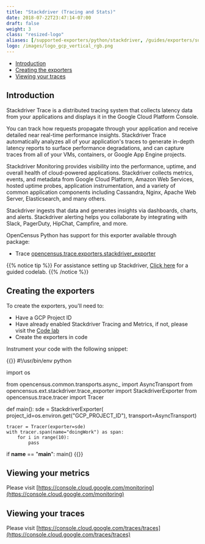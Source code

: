 ```yaml
---
title: "Stackdriver (Tracing and Stats)"
date: 2018-07-22T23:47:14-07:00
draft: false
weight: 3
class: "resized-logo"
aliases: [/supported-exporters/python/stackdriver, /guides/exporters/supported-exporters/python/stackdriver]
logo: /images/logo_gcp_vertical_rgb.png
---
```


- [Introduction](#introduction)
- [Creating the exporters](#creating-the-exporters)
- [Viewing your traces](#viewing-your-traces)

## Introduction
Stackdriver Trace is a distributed tracing system that collects latency data from your applications and displays it in the Google Cloud Platform Console.

You can track how requests propagate through your application and receive detailed near real-time performance insights.
Stackdriver Trace automatically analyzes all of your application's traces to generate in-depth latency reports to surface performance degradations, and can capture traces from all of your VMs, containers, or Google App Engine projects.

Stackdriver Monitoring provides visibility into the performance, uptime, and overall health of cloud-powered applications.
Stackdriver collects metrics, events, and metadata from Google Cloud Platform, Amazon Web Services, hosted uptime probes, application instrumentation, and a variety of common application components including Cassandra, Nginx, Apache Web Server, Elasticsearch, and many others.

Stackdriver ingests that data and generates insights via dashboards, charts, and alerts. Stackdriver alerting helps you collaborate by
integrating with Slack, PagerDuty, HipChat, Campfire, and more.

OpenCensus Python has support for this exporter available through package:
* Trace [opencensus.trace.exporters.stackdriver_exporter](https://census-instrumentation.github.io/opencensus-python/trace/api/stackdriver_exporter.html)

{{% notice tip %}}
For assistance setting up Stackdriver, [Click here](/codelabs/stackdriver) for a guided codelab.
{{% /notice %}}

## Creating the exporters
To create the exporters, you'll need to:

* Have a GCP Project ID
* Have already enabled Stackdriver Tracing and Metrics, if not, please visit the [Code lab](/codelabs/stackdriver)
* Create the exporters in code

Instrument your code with the following snippet:

{{<highlight python>}}
#!/usr/bin/env python

import os

from opencensus.common.transports.async_ import AsyncTransport
from opencensus.ext.stackdriver.trace_exporter import StackdriverExporter
from opencensus.trace.tracer import Tracer

def main():
    sde = StackdriverExporter(
        project_id=os.environ.get("GCP_PROJECT_ID"),
        transport=AsyncTransport)

    tracer = Tracer(exporter=sde)
    with tracer.span(name="doingWork") as span:
        for i in range(10):
            pass

if __name__ == "__main__":
    main()
{{</highlight>}}

## Viewing your metrics
Please visit [https://console.cloud.google.com/monitoring](https://console.cloud.google.com/monitoring)

## Viewing your traces
Please visit [https://console.cloud.google.com/traces/traces](https://console.cloud.google.com/traces/traces)
